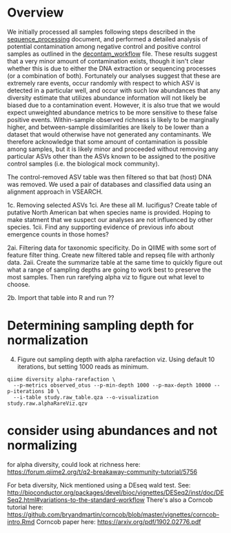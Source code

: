 
# Overview
We initially processed all samples following steps described in the [sequence_processing](https://github.com/devonorourke/nhguano/blob/master/docs/sequence_processing.md) document, and performed a detailed analysis of potential contamination among negative control and positive control samples as outlined in the [decontam_workflow](https://github.com/devonorourke/nhguano/blob/master/docs/decontam_workflow.md) file. These results suggest that a very minor amount of contamination exists, though it isn't clear whether this is due to either the DNA extraction or sequencing processes (or a combination of both). Fortunately our analyses suggest that these are extremely rare events, occur randomly with respect to which ASV is detected in a particular well, and occur with such low abundances that any diversity estimate that utilizes abundance information will not likely be biased due to a contamination event. However, it is also true that we would expect unweighted abundance metrics to be more sensitive to these false positive events. Within-sample observed richness is likely to be marginally higher, and between-sample dissimilarities are likely to be lower than a dataset that would otherwise have not generated any contaminants.  We therefore acknowledge that some amount of contamination is possible among samples, but it is likely minor and proceeded without removing any particular ASVs other than the ASVs known to be assigned to the positive control samples (i.e. the biological mock community).

The control-removed ASV table was then filtered so that bat (host) DNA was removed. We used a pair of databases and classified data using an alignment approach in VSEARCH.


1c. Removing selected ASVs
1ci. Are these all M. lucifigus? Create table of putative North American bat when species name is provided. Hoping to make statment that we suspect our analyses  are not influenced by other species.
1cii. Find any supporting evidence of previous info about emergence counts in those homes?

2ai. Filtering data for taxonomic specificity. Do in QIIME with some sort of feature filter thing. Create new filtered table and repseq file with arthonly data.
2aii. Create the summarize table at the same time to quickly figure out what a range of sampling depths are going to work best to preserve the most samples. Then run rarefying alpha viz to figure out what level to choose.

2b. Import that table into R and run ??

# Determining sampling depth for normalization
4. Figure out sampling depth with alpha rarefaction viz. Using default 10 iterations, but setting 1000 reads as minimum.

```
qiime diversity alpha-rarefaction \
  --p-metrics observed_otus --p-min-depth 1000 --p-max-depth 10000 --p-iterations 10 \
  --i-table study.raw_table.qza --o-visualization study.raw.alphaRareViz.qzv
```


# consider using abundances and not normalizing
for alpha diversity, could look at richness here: https://forum.qiime2.org/t/q2-breakaway-community-tutorial/5756

For beta diversity, Nick mentioned using a DEseq wald test. See: http://bioconductor.org/packages/devel/bioc/vignettes/DESeq2/inst/doc/DESeq2.html#variations-to-the-standard-workflow
There's also a Corncob tutorial here: https://github.com/bryandmartin/corncob/blob/master/vignettes/corncob-intro.Rmd
Corncob paper here: https://arxiv.org/pdf/1902.02776.pdf
